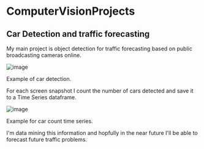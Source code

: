 # ComputerVisionProjects

## Car Detection and traffic forecasting
My main project is object detection for traffic forecasting based on public broadcasting cameras online.

![image](https://user-images.githubusercontent.com/57043410/119264430-d29ac880-bbeb-11eb-928c-3b9738346b84.png)

Example of car detection.

For each screen snapshot I count the number of cars detected and save it to a Time Series dataframe.

![image](https://user-images.githubusercontent.com/57043410/119264648-b51a2e80-bbec-11eb-9c59-600f1cd2712d.png)

Example for car count time series.

I'm data mining this information and hopfully in the near future I'll be able to forecast future traffic problems.


